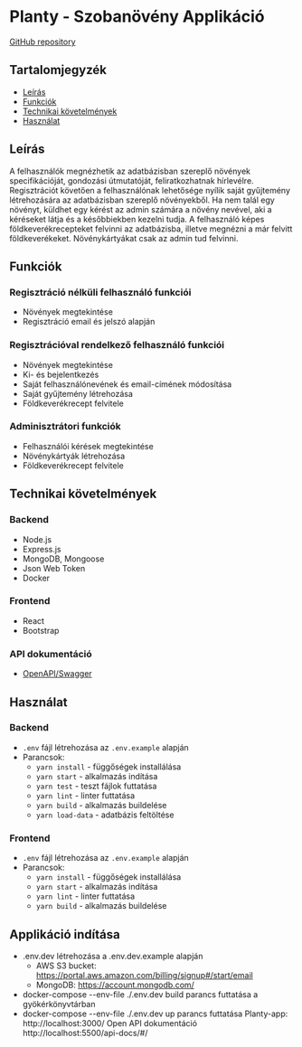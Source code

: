 # Planty - Szobanövény Applikáció   
[GitHub repository](https://github.com/green-fox-academy/noroon-masterwork)


## Tartalomjegyzék
* [Leírás](#leírás)
* [Funkciók](#funkciók)
* [Technikai követelmények](#technikai-követelmények)
* [Használat](#használat)


## Leírás
A felhasználók megnézhetik az adatbázisban szereplő növények specifikációját, gondozási útmutatóját, feliratkozhatnak hírlevélre.
Regisztrációt követően a felhasználónak lehetősége nyílik saját gyűjtemény létrehozására az adatbázisban szereplő növényekből. Ha nem talál egy növényt, küldhet egy kérést az admin számára a növény nevével, aki a kéréseket látja és a későbbiekben kezelni tudja. A felhasználó képes földkeverékrecepteket felvinni az adatbázisba, illetve megnézni a már felvitt földkeverékeket.
Növénykártyákat csak az admin tud felvinni.

## Funkciók

### Regisztráció nélküli felhasználó funkciói
- Növények megtekintése
- Regisztráció email és jelszó alapján

### Regisztrációval rendelkező felhasználó funkciói
- Növények megtekintése
- Ki- és bejelentkezés
- Saját felhasználónevének és email-címének módosítása
- Saját gyűjtemény létrehozása 
- Földkeverékrecept felvitele

### Adminisztrátori funkciók
- Felhasználói kérések megtekintése
- Növénykártyák létrehozása
- Földkeverékrecept felvitele

## Technikai követelmények

### Backend
- Node.js
- Express.js
- MongoDB, Mongoose
- Json Web Token
- Docker

### Frontend
- React
- Bootstrap

### API dokumentáció
- [OpenAPI/Swagger](open-api-doc)

## Használat

### Backend
- `.env` fájl létrehozása az `.env.example` alapján
- Parancsok:
  - `yarn install` - függőségek installálása
  - `yarn start` - alkalmazás indítása
  - `yarn test` - teszt fájlok futtatása
  - `yarn lint` - linter futtatása
  - `yarn build` - alkalmazás buildelése
  - `yarn load-data` - adatbázis feltöltése

### Frontend
- `.env` fájl létrehozása az `.env.example` alapján
- Parancsok:
  - `yarn install` - függőségek installálása
  - `yarn start` - alkalmazás indítása
  - `yarn lint` - linter futtatása
  - `yarn build` - alkalmazás buildelése

## Applikáció indítása
- .env.dev létrehozása a .env.dev.example alapján
  - AWS S3 bucket: https://portal.aws.amazon.com/billing/signup#/start/email
  - MongoDB: https://account.mongodb.com/
- docker-compose --env-file ./.env.dev build parancs futtatása a gyökérkönyvtárban
- docker-compose --env-file ./.env.dev up parancs futtatása
    Planty-app: http://localhost:3000/
    Open API dokumentáció http://localhost:5500/api-docs/#/
